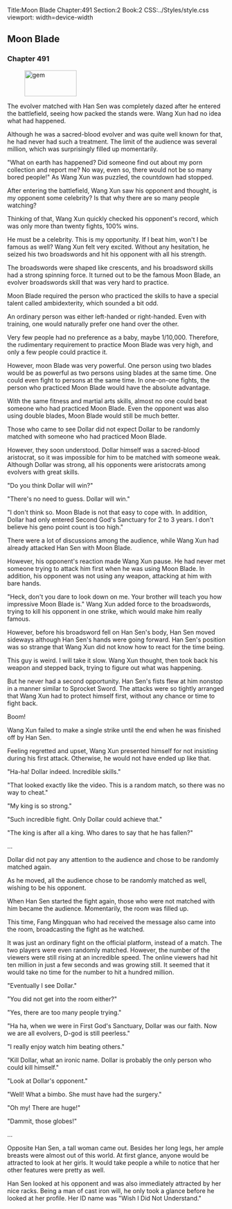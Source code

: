 Title:Moon Blade 
Chapter:491 
Section:2 
Book:2 
CSS:../Styles/style.css 
viewport: width=device-width
  
## Moon Blade
### Chapter 491
  
<figure>
	<img src="../Images/gem.gif" alt="gem" id="gem" width="120" height="60" />
</figure>
  

  
The evolver matched with Han Sen was completely dazed after he entered the battlefield, seeing how packed the stands were. Wang Xun had no idea what had happened.

Although he was a sacred-blood evolver and was quite well known for that, he had never had such a treatment. The limit of the audience was several million, which was surprisingly filled up momentarily.

"What on earth has happened? Did someone find out about my porn collection and report me? No way, even so, there would not be so many bored people!" As Wang Xun was puzzled, the countdown had stopped.

After entering the battlefield, Wang Xun saw his opponent and thought, is my opponent some celebrity? Is that why there are so many people watching?

Thinking of that, Wang Xun quickly checked his opponent's record, which was only more than twenty fights, 100% wins.

He must be a celebrity. This is my opportunity. If I beat him, won't I be famous as well? Wang Xun felt very excited. Without any hesitation, he seized his two broadswords and hit his opponent with all his strength.

The broadswords were shaped like crescents, and his broadsword skills had a strong spinning force. It turned out to be the famous Moon Blade, an evolver broadswords skill that was very hard to practice.

Moon Blade required the person who practiced the skills to have a special talent called ambidexterity, which sounded a bit odd.

An ordinary person was either left-handed or right-handed. Even with training, one would naturally prefer one hand over the other.

Very few people had no preference as a baby, maybe 1/10,000. Therefore, the rudimentary requirement to practice Moon Blade was very high, and only a few people could practice it.

However, moon Blade was very powerful. One person using two blades would be as powerful as two persons using blades at the same time. One could even fight to persons at the same time. In one-on-one fights, the person who practiced Moon Blade would have the absolute advantage.

With the same fitness and martial arts skills, almost no one could beat someone who had practiced Moon Blade. Even the opponent was also using double blades, Moon Blade would still be much better.

Those who came to see Dollar did not expect Dollar to be randomly matched with someone who had practiced Moon Blade.

However, they soon understood. Dollar himself was a sacred-blood aristocrat, so it was impossible for him to be matched with someone weak. Although Dollar was strong, all his opponents were aristocrats among evolvers with great skills.

"Do you think Dollar will win?"

"There's no need to guess. Dollar will win."

"I don't think so. Moon Blade is not that easy to cope with. In addition, Dollar had only entered Second God's Sanctuary for 2 to 3 years. I don't believe his geno point count is too high."

There were a lot of discussions among the audience, while Wang Xun had already attacked Han Sen with Moon Blade.

However, his opponent's reaction made Wang Xun pause. He had never met someone trying to attack him first when he was using Moon Blade. In addition, his opponent was not using any weapon, attacking at him with bare hands.

"Heck, don't you dare to look down on me. Your brother will teach you how impressive Moon Blade is." Wang Xun added force to the broadswords, trying to kill his opponent in one strike, which would make him really famous.

However, before his broadsword fell on Han Sen's body, Han Sen moved sideways although Han Sen's hands were going forward. Han Sen's position was so strange that Wang Xun did not know how to react for the time being.

This guy is weird. I will take it slow. Wang Xun thought, then took back his weapon and stepped back, trying to figure out what was happening.

But he never had a second opportunity. Han Sen's fists flew at him nonstop in a manner similar to Sprocket Sword. The attacks were so tightly arranged that Wang Xun had to protect himself first, without any chance or time to fight back.

Boom!

Wang Xun failed to make a single strike until the end when he was finished off by Han Sen.

Feeling regretted and upset, Wang Xun presented himself for not insisting during his first attack. Otherwise, he would not have ended up like that.

"Ha-ha! Dollar indeed. Incredible skills."

"That looked exactly like the video. This is a random match, so there was no way to cheat."

"My king is so strong."

"Such incredible fight. Only Dollar could achieve that."

"The king is after all a king. Who dares to say that he has fallen?"

…

Dollar did not pay any attention to the audience and chose to be randomly matched again.

As he moved, all the audience chose to be randomly matched as well, wishing to be his opponent.

When Han Sen started the fight again, those who were not matched with him became the audience. Momentarily, the room was filled up.

This time, Fang Mingquan who had received the message also came into the room, broadcasting the fight as he watched.

It was just an ordinary fight on the official platform, instead of a match. The two players were even randomly matched. However, the number of the viewers were still rising at an incredible speed. The online viewers had hit ten million in just a few seconds and was growing still. It seemed that it would take no time for the number to hit a hundred million.

"Eventually I see Dollar."

"You did not get into the room either?"

"Yes, there are too many people trying."

"Ha ha, when we were in First God's Sanctuary, Dollar was our faith. Now we are all evolvers, D-god is still peerless."

"I really enjoy watch him beating others."

"Kill Dollar, what an ironic name. Dollar is probably the only person who could kill himself."

"Look at Dollar's opponent."

"Well! What a bimbo. She must have had the surgery."

"Oh my! There are huge!"

"Dammit, those globes!"

…

Opposite Han Sen, a tall woman came out. Besides her long legs, her ample breasts were almost out of this world. At first glance, anyone would be attracted to look at her girls. It would take people a while to notice that her other features were pretty as well.

Han Sen looked at his opponent and was also immediately attracted by her nice racks. Being a man of cast iron will, he only took a glance before he looked at her profile. Her ID name was "Wish I Did Not Understand."